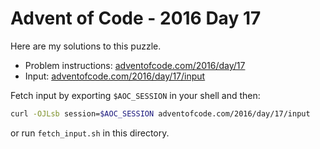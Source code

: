 # Advent of Code - 2016 Day 17
Here are my solutions to this puzzle.

* Problem instructions: [adventofcode.com/2016/day/17](https://adventofcode.com/2016/day/17)
* Input: [adventofcode.com/2016/day/17/input](https://adventofcode.com/2016/day/17/input)

Fetch input by exporting `$AOC_SESSION` in your shell and then:
```bash
curl -OJLsb session=$AOC_SESSION adventofcode.com/2016/day/17/input
```

or run `fetch_input.sh` in this directory.
